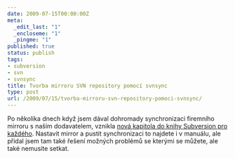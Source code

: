 ```yaml
---
date: 2009-07-15T00:00:00Z
meta:
  _edit_last: "1"
  _encloseme: "1"
  _pingme: "1"
published: true
status: publish
tags:
- subversion
- svn
- svnsync
title: Tvorba mirroru SVN repository pomocí svnsync
type: post
url: /2009/07/15/tvorba-mirroru-svn-repository-pomoci-svnsync/
---
```


Po několika dnech když jsem dával dohromady synchronizaci firemního mirroru s naším dodavatelem, vznikla <a href="http://svn.prskavec.net/ch05s04.html">nová kapitola do knihy Subversion pro každého</a>. 
Nastavit mirror a pustit synchronizaci to najdete i v manuálu, ale přidal jsem tam také řešení možných problémů se kterými se můžete, ale také nemusíte setkat.  
